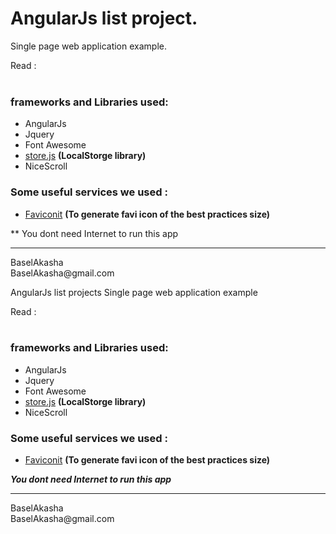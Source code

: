 # AngularJs list project. 
Single page web application example. 

Read :
<br />
<br />
###  frameworks and Libraries used: 
* AngularJs
* Jquery
* Font Awesome 
* [store.js](https://github.com/marcuswestin/store.js) **(LocalStorge library)**
* NiceScroll 
### Some useful services we used : 
* [Faviconit](http://faviconit.com) **(To generate favi icon of the best practices size)**

** You dont need Internet to run this app 

<hr >
BaselAkasha <br />
BaselAkasha@gmail.com

 AngularJs list projects
Single page web application example

Read :
<br />
<br />
###  frameworks and Libraries used: 
* AngularJs
* Jquery
* Font Awesome 
* [store.js](https://github.com/marcuswestin/store.js) **(LocalStorge library)**
* NiceScroll 
### Some useful services we used : 
* [Faviconit](http://faviconit.com) **(To generate favi icon of the best practices size)**

***You dont need Internet to run this app***

<hr >
BaselAkasha <br />
BaselAkasha@gmail.com

